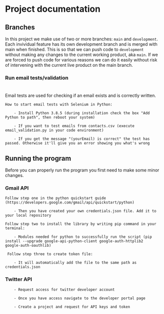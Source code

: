 # Project documentation

## Branches

In this project we make use of two or more branches: `main` and `development`. Each invividual feature has its own development branch and is merged with main when finished. This is so that we can push code to `development` without making any changes to the current working product, aka `main`. If we are forced to push code for various reasons we can do it easily without risk of intervening with the current live product on the main branch.

### Run email tests/validation

#

Email tests are used for checking if an email exists and is correctly written.

    How to start email tests with Selenium in Python:

        - Install Python 3.8.5 (during installation check the box "Add Python to path", then reboot your system)

        - If you want to test emails from contacts.csv (execute email_validation.py in your code environment)

        - If you get the message "(yourEmail) is correct" the test has passed. Otherwise it'll give you an error showing you what's wrong

## Running the program

Before you can properly run the program you first need to make some minor changes.

### Gmail API


    Follow step one in the python quickstart guide (https://developers.google.com/gmail/api/quickstart/python)
    
        - Then you have created your own credentials.json file. Add it to your local repository
    
    Follow step two to install the library by writing pip command in your terminal:
    
        - Modules needed for python to successfully run the script (pip install --upgrade google-api-python-client google-auth-httplib2 google-auth-oauthlib)
        
     Follow step three to create token file:
     
        - It will automatically add the file to the same path as credentials.json
       

        
### Twitter API

        - Request access for twitter developer account

        - Once you have access navigate to the developer portal page
        
        - Create a project and request for API keys and token
